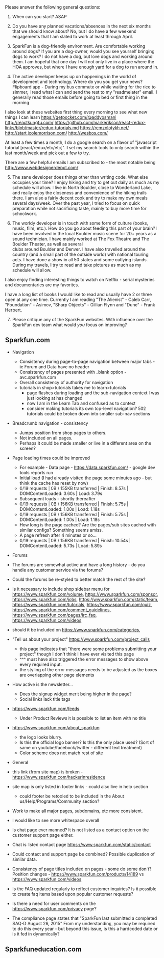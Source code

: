 Please answer the following general questions:

1. When can you start? 
ASAP


2. Do you have any planned vacations/absences in the next six months that we should know about?
No, but I do have a few weekend engagements that I am slated to work at least through 
April.  


3. SparkFun is a dog-friendly environment. Are comfortable working around dogs? If you are a dog-owner, would you see yourself bringing dogs to work?
I do not have a dog, but love dogs and working around them. I am hopeful that 
one day I will not only live in a place where the HOA approves, but where I 
have enough yard for a dog to run around in.


4. The active developer keeps up on happenings in the world of development and technology. Where do you you get your news?
Flipboard app - During my bus commute or while waiting for the rice to simmer, I read 
what I can and send the rest to my "readmelater" email. I generally read those emails 
before going to bed or first thing in the morning

I also look at these websites first thing every morning to see what new things I can learn 
https://getpocket.com/@addyosmani
http://reactkungfu.com/
https://github.com/markerikson/react-redux-links/blob/master/redux-tutorials.md
https://remzolotykh.net/
http://start.jcolemorrison.com/
http://wesbos.com/

At least a few times a month, I do a google search on a flavor of 
"javascript tutorial [react/redux/etc/etc]". I set my search tools to only search within 
the last month/week and pick out a few to try. 

There are a few helpful emails I am subscribed to - the most notable being 
http://www.webdesignerdepot.com/


5. The sane developer does things other than writing code. What else occupies your time?
I enjoy hiking and try to get out daily as much as my schedule will allow. I live in 
North Boulder, close to Wonderland Lake, and really enjoy the closeness and convenience 
of the hiking trails there. I am also a fairly decent cook and try to make my own meals 
several days/week. Over the past year, I tried to focus on quick preparation while not 
sacrificing taste, mainly to buy more time for schoolwork.


6. The worldy developer is in touch with some form of culture (books, music, film, etc.). How do you go about feeding this part of your brain?
I have been involved in the local Boulder music scene for 20+ years as a sound technician. 
I have mainly worked at The Fox Theatre and The Boulder Theater, as well as several  
clubs around Boulder and Denver. I have also travelled around the country (and a small 
part of the outside world) with national touring acts. I have done a show in all 50 states 
and some outlying islands. During my travels, I try to read and take pictures as much 
as my schedule will allow.

I also enjoy finding interesting things to watch on Netflix - serial mysteries and 
documentaries are my favorites.

I have a long list of books I would like to read and usually have 2 or three open at any 
one time. Currently I am reading "The Alienist" - Caleb Carr, "Foundation" - Asimov, 
"Sharp Objects" - Gillian Flynn and "Dune" - Frank Herbert.


7. Please critique any of the SparkFun websites. With influence over the SparkFun dev team what would *you* focus on improving?

## Sparkfun.com

* Navigation
  * Consistency during page-to-page navigation between major tabs - ie Forum and Data have no header
  * Consistency of pages presented with _blank option - avc.sparkfun.com
  * Overall consistency of authority for navigation
  * tutorials in shop>tutorials takes me to learn>tutorials 
    * page flashes during loading and the sub-navigation context I was just looking at has changed
    * now I am in the Learn Tab and confused as to context
    * consider making tutorials its own top-level navigation? 502 tutorials could be broken down into smaller sub-nav sections
    
      
* Breadcrumb navigation - consistency  
  * Jumps position from shop pages to others. 
  * Not included on all pages. 
  * Perhaps it could be made smaller or live in a different area on the screen?


* Page loading times could be improved 
  * For example - Data page - https://data.sparkfun.com/ - google dev tools reports run
  * Initial load (I had already visited the page some minutes ago - but think the cache has reset by now)
  * 0/19 requests | 0B / 155KB transferred | Finish: 8.57s | DOMContentLoaded: 3.60s | Load: 3.79s
  * Subsequent loads - shortly thereafter
  * 0/19 requests | 0B / 156KB transferred | Finish: 5.75s | DOMContentLoaded: 1.00s | Load: 1.18s
  * 0/19 requests | 0B / 156KB transferred | Finish: 5.75s | DOMContentLoaded: 1.00s | Load: 1.18s
  * How long is the page cached? Are the pages/sub sites cached with similar configs? Something seems amiss. 
  * A page refresh after 4 minutes or so...
  * 0/19 requests | 0B / 156KB transferred | Finish: 10.54s | DOMContentLoaded: 5.73s | Load: 5.89s


* Forums
* The forums are somewhat active and have a long history - do you handle any customer service via the forums?
* Could the forums be re-styled to better match the rest of the site? 


* Is it necessary to include shop sidebar menu for https://www.sparkfun.com/volume, https://www.sparkfun.com/sponsor, 
https://www.sparkfun.com/jobs, https://www.sparkfun.com/static/team, https://www.sparkfun.com/tutorials, https://www.sparkfun.com/quiz,
https://www.sparkfun.com/comment_guidelines, https://www.sparkfun.com/pages/irc_faq, https://www.sparkfun.com/videos
* should it be included on https://www.sparkfun.com/categories, 


* "Tell us about your project" https://www.sparkfun.com/project_calls
  * this page indicates that "there were some problems submitting your project" though I don't think I have ever visited this page
  * ^^^ must have also triggered the error messages to show above every required input.
  * the styling of the error messages needs to be adjusted as the boxes are overlapping other page elements
 
  
* How active is the newsletter...
  * Does the signup widget merit being higher in the page?
  * Social links lack title tags
  
  
* https://www.sparkfun.com/feeds
  * Under Product Reviews it is possible to list an item with no title
  
  
* https://www.sparkfun.com/about_sparkfun  
  * the logo looks blurry. 
  * Is this the official logo banner? Is this the only place used? (Sort of same on youtube/facebook/twitter - different text treatment)
  * Color scheme does not match rest of site
  
* General
* this link (from site map) is broken - https://www.sparkfun.com/hackerinresidence
* site map is only listed in footer links - could also live in help section
  * could footer be retooled to be included in the About us/Help/Programs/Community section?
* Work to make all major pages, subdomains, etc more consistent. 
* I would like to see more whitespace overall
* Is chat page ever manned? It is not listed as a contact option on the customer support page either. 
* Chat is listed contact page https://www.sparkfun.com/static/contact
* Could contact and support page be combined? Possible duplication of similar data.
* Consistency of page titles included on pages - some do some don't? Position changes - https://www.sparkfun.com/products/14189 vs https://www.sparkfun.com/videos
* Is the FAQ updated regularly to reflect customer inquiries? Is it possible to create faq items based upon popular customer requests?  
* Is there a need for user comments on the https://www.sparkfun.com/privacy page? 
* The compliance page states that "SparkFun last submitted a completed SAQ-D August 26, 2015" From my understanding, you 
may be required to do this every year - but beyond this issue, is this a hardcoded date or is it fed in dynamically? 


## Sparkfuneducation.com
